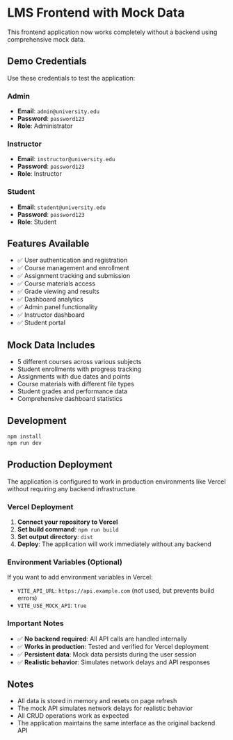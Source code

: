 # LMS Frontend with Mock Data

This frontend application now works completely without a backend using comprehensive mock data.

## Demo Credentials

Use these credentials to test the application:

### Admin
- **Email**: `admin@university.edu`
- **Password**: `password123`
- **Role**: Administrator

### Instructor  
- **Email**: `instructor@university.edu`
- **Password**: `password123`
- **Role**: Instructor

### Student
- **Email**: `student@university.edu`
- **Password**: `password123`
- **Role**: Student

## Features Available

- ✅ User authentication and registration
- ✅ Course management and enrollment
- ✅ Assignment tracking and submission
- ✅ Course materials access
- ✅ Grade viewing and results
- ✅ Dashboard analytics
- ✅ Admin panel functionality
- ✅ Instructor dashboard
- ✅ Student portal

## Mock Data Includes

- 5 different courses across various subjects
- Student enrollments with progress tracking
- Assignments with due dates and points
- Course materials with different file types
- Student grades and performance data
- Comprehensive dashboard statistics

## Development

```bash
npm install
npm run dev
```

## Production Deployment

The application is configured to work in production environments like Vercel without requiring any backend infrastructure.

### Vercel Deployment

1. **Connect your repository to Vercel**
2. **Set build command**: `npm run build`
3. **Set output directory**: `dist`
4. **Deploy**: The application will work immediately without any backend

### Environment Variables (Optional)

If you want to add environment variables in Vercel:
- `VITE_API_URL`: `https://api.example.com` (not used, but prevents build errors)
- `VITE_USE_MOCK_API`: `true`

### Important Notes

- ✅ **No backend required**: All API calls are handled internally
- ✅ **Works in production**: Tested and verified for Vercel deployment
- ✅ **Persistent data**: Mock data persists during the user session
- ✅ **Realistic behavior**: Simulates network delays and API responses

## Notes

- All data is stored in memory and resets on page refresh
- The mock API simulates network delays for realistic behavior
- All CRUD operations work as expected
- The application maintains the same interface as the original backend API
